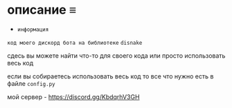 # описание ≡︎

- `информация`

`код моего дискорд бота на библиотеке` ```disnake```

сдесь вы можете найти что-то для своего кода или просто использовать весь код

если вы собираетесь использовать весь код то все что нужно есть в файле ```config.py```

мой сервер - https://discord.gg/KbdqrhV3GH